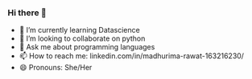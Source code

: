 ### Hi there 👋

<!--
**madhurimarawat/madhurimarawat** is a ✨ _special_ ✨ repository because its `README.md` (this file) appears on your GitHub profile.

Here are some ideas to get you started:

- 🔭 I’m currently working on ...
- 🌱 I’m currently learning Datascience
- 👯 I’m looking to collaborate on python
- 🤔 I’m looking for help with ...
- 💬 Ask me about programming languages
- 📫 How to reach me: ...
- 😄 Pronouns: She/Her
- ⚡ Fun fact: ...
-->
- 🌱 I’m currently learning Datascience
- 👯 I’m looking to collaborate on python
- 💬 Ask me about programming languages
- 📫 How to reach me: linkedin.com/in/madhurima-rawat-163216230/
- 😄 Pronouns: She/Her
